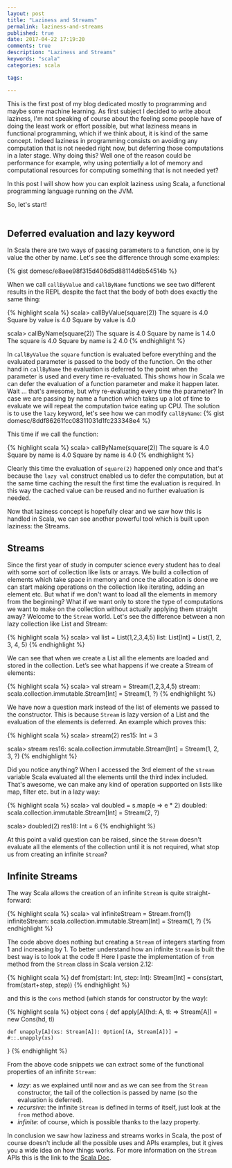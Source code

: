 ```yaml
---
layout: post
title: "Laziness and Streams"
permalink: laziness-and-streams
published: true
date: 2017-04-22 17:19:20
comments: true
description: "Laziness and Streams"
keywords: "scala"
categories: scala

tags:

---
```

This is the first post of my blog dedicated mostly to programming and maybe some machine learning. As first subject I decided to write about laziness, I'm not speaking of course about the feeling some people have of doing the least work or effort possible, but what laziness means in functional programming, which if we think about, it is kind of the same concept. Indeed laziness in programming consists on avoiding any computation that is not needed right now, but deferring those computations in a later stage.
Why doing this? Well one of the reason could be performance for example, why using potentially a lot of memory and computational resources for computing something that is not needed yet?

In this post I will show how you can exploit laziness using Scala, a functional programming language running on the JVM.

So, let's start!  
<br/>

Deferred evaluation and lazy keyword
------------------------------------

In Scala there are two ways of passing parameters to a function, one is by value the other by name. Let's see the difference through some examples:

{% gist domesc/e8aee98f315d406d5d88114d6b54514b %}

When we call `callByValue` and `callByName` functions we see two different results in the REPL
despite the fact that the body of both does exactly the same thing:

{% highlight scala %}
scala> callByValue(square(2))
The square is 4.0
Square by value is  4.0
Square by value is 4.0

scala> callByName(square(2))
The square is 4.0
Square by name is 1 4.0
The square is 4.0
Square by name is 2 4.0
{% endhighlight %}

In `callByValue` the `square` function is evaluated before everything and the evaluated parameter is passed to the body of the function. On the other hand in `callByName` the evaluation is deferred to the point when the parameter is used and every time re-evaluated.
This shows how in Scala we can defer the evaluation of a function parameter and make it happen later. Wait ... that's awesome, but why re-evaluating every time the parameter? In case we are passing by name a function which takes up a lot of time to evaluate we will repeat the computation twice eating up CPU. The solution is to use the `lazy` keyword, let's see how we can modify `callByName`:
{% gist domesc/8ddf86261fcc08311031d1fc233348e4 %}

This time if we call the function:

{% highlight scala %}
scala> callByName(square(2))
The square is 4.0
Square by name is 4.0
Square by name is 4.0
{% endhighlight %}

Clearly this time the evaluation of `square(2)` happened only once and that's because the `lazy val` construct enabled us to defer the computation, but at the same time caching the result the first time the evaluation is required. In this way the cached value can be reused and no further evaluation is needed.

Now that laziness concept is hopefully clear and we saw how this is handled in Scala, we can see another powerful tool which is built upon laziness: the Streams.

Streams
-------

Since the first year of study in computer science every student has to deal with some sort of collection like lists or arrays. We build a collection of elements which take space in memory and once the allocation is done we can start making operations on the collection like iterating, adding an element etc. But what if we don't want to load all the elements in memory from the beginning? What if we want only to store the type of computations we want to make on the collection without actually applying them straight away?
Welcome to the `Stream` world. Let's see the difference between a non lazy collection like List and Stream:

{% highlight scala %}
scala> val list = List(1,2,3,4,5)
list: List[Int] = List(1, 2, 3, 4, 5)
{% endhighlight %}

We can see that when we create a List all the elements are loaded and stored in the collection.
Let’s see what happens if we create a Stream of elements:

{% highlight scala %}
scala> val stream = Stream(1,2,3,4,5)
stream: scala.collection.immutable.Stream[Int] = Stream(1, ?)
{% endhighlight %}

We have now a question mark instead of the list of elements we passed to the constructor. This is because `Stream` is lazy version of a List and the evaluation of the elements is deferred. An example which proves this:

{% highlight scala %}
scala> stream(2)
res15: Int = 3

scala> stream
res16: scala.collection.immutable.Stream[Int] = Stream(1, 2, 3, ?)
{% endhighlight %}

Did you notice anything? When I accessed the 3rd element of the `stream` variable Scala evaluated all the elements until the third index included.
That's awesome, we can make any kind of operation supported on lists like map, filter etc. but in a lazy way:

{% highlight scala %}
scala> val doubled = s.map(e => e * 2)
doubled: scala.collection.immutable.Stream[Int] = Stream(2, ?)

scala> doubled(2)
res18: Int = 6
{% endhighlight %}

At this point a valid question can be raised, since the `Stream` doesn't evaluate all the elements of the collection
until it is not required, what stop us from creating an infinite `Stream`?
<br/>

Infinite Streams
----------------

The way Scala allows the creation of an infinite `Stream` is quite straight-forward:

{% highlight scala %}
scala> val infiniteStream = Stream.from(1)
infiniteStream: scala.collection.immutable.Stream[Int] = Stream(1, ?)
{% endhighlight %}

The code above does nothing but creating a `Stream` of integers starting from 1 and increasing by 1. To better
understand how an infinite `Stream` is built the best way is to look at the code !!
Here I paste the implementation of `from` method from the `Stream` class in Scala version 2.12:

{% highlight scala %}
def from(start: Int, step: Int): Stream[Int] = cons(start, from(start+step, step))
{% endhighlight %}

and this is the `cons` method (which stands for constructor by the way):

{% highlight scala %}
object cons {
    def apply[A](hd: A, tl: => Stream[A]) = new Cons(hd, tl)

    def unapply[A](xs: Stream[A]): Option[(A, Stream[A])] = #::.unapply(xs)
}
{% endhighlight %}

From the above code snippets we can extract some of the functional properties of an infinite `Stream`:

* *lazy*: as we explained until now and as we can see from the `Stream` constructor, the tail of the collection is passed by name (so the evaluation is deferred).
* *recursive*: the infinite `Stream` is defined in terms of itself, just look at the `from` method above.
* *infinite*: of course, which is possible thanks to the lazy property.


In conclusion we saw how laziness and streams works in Scala, the post of course doesn't include all the possible
uses and APIs examples, but it gives you a wide idea on how things works. For more information
on the `Stream` APIs this is the link to the [Scala Doc](http://www.scala-lang.org/api/2.10.2/#scala.collection.immutable.Stream).
